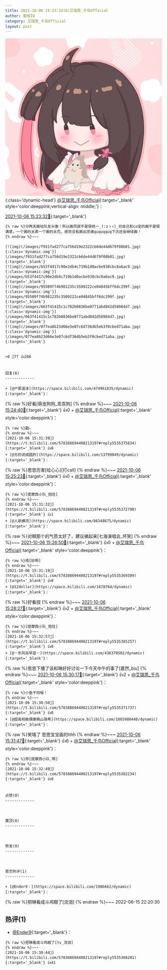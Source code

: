 ```yaml
---
title: 2021-10-06 15:23:32(6)艾瑞思_千鸟Official
author: 御坂IO
category: 艾瑞思_千鸟Official
layout: post
---
```


![img](/images/7e08840c56f251de28bdf766b647bd5fe9a5d50a.jpg){:class='dynamic-head'}
[@艾瑞思_千鸟Official](https://space.bilibili.com/1090010845/dynamic){:target='_blank' style='color:deeppink;vertical-align: middle;'}：

[2021-10-06 15:23:32🔗](https://t.bilibili.com/578388694408213197){:target='_blank'}

~~~
{% raw %}分两天画哒队友头像！所以画风就不是很统一_(:зゝ∠)_对自己和co宝的画不是很满意，一个画的太素一个画的太花，感觉没有画出灵魂ququqquq下次还会继续画！
{% endraw %}~~~

[![img](/images/f931fad277ca756d19e2322cb6de44d679f08b01.jpg){:class='dynamic-img'}](/images/f931fad277ca756d19e2322cb6de44d679f08b01.jpg){:target='_blank'}
[![img](/images/b53f4417c90e2db4c719b1d0acbe938cbc8a6ac9.jpg){:class='dynamic-img'}](/images/b53f4417c90e2db4c719b1d0acbe938cbc8a6ac9.jpg){:target='_blank'}
[![img](/images/95509f74b981235c3509222ce04845bff6dc299f.jpg){:class='dynamic-img'}](/images/95509f74b981235c3509222ce04845bff6dc299f.jpg){:target='_blank'}
[![img](/images/663f41415c1c782b0836be0771abd842d58984d7.jpg){:class='dynamic-img'}](/images/663f41415c1c782b0836be0771abd842d58984d7.jpg){:target='_blank'}
[![img](/images/077ea8b23d66e3e07c6d736db5eb3f0cbed71aba.jpg){:class='dynamic-img'}](/images/077ea8b23d66e3e07c6d736db5eb3f0cbed71aba.jpg){:target='_blank'}


↪️0 💬77 👍266


回复(6)
-------------

+ [@户冢道泽](https://space.bilibili.com/474961835/dynamic){:target='_blank'}：
~~~
{% raw %}好看[萌宠狗狗_乖乖狗]
{% endraw %}~~~
[2021-10-06 15:24:40🔗](https://t.bilibili.com/578388694408213197#reply5535340904){:target='_blank'} 👍0
    + [@艾瑞思_千鸟Official](https://space.bilibili.com/1090010845/dynamic){:target='_blank' style='color:deeppink'}：
~~~
{% raw %}戳—
{% endraw %}~~~
[2021-10-06 15:31:39🔗](https://t.bilibili.com/578388694408213197#reply5535375834){:target='_blank'} 👍0
+ [@方的说成圆的](https://space.bilibili.com/13799849/dynamic){:target='_blank'}：
~~~
{% raw %}思思厉害[给心心][打call]
{% endraw %}~~~
[2021-10-06 15:25:23🔗](https://t.bilibili.com/578388694408213197#reply5535342126){:target='_blank'} 👍0
    + [@艾瑞思_千鸟Official](https://space.bilibili.com/1090010845/dynamic){:target='_blank' style='color:deeppink'}：
~~~
{% raw %}[提摩西小队_抱住]
{% endraw %}~~~
[2021-10-06 15:31:32🔗](https://t.bilibili.com/578388694408213197#reply5535372790){:target='_blank'} 👍1
+ [@人欲横流](https://space.bilibili.com/86348675/dynamic){:target='_blank'}：
~~~
{% raw %}对眼那个的气质太好了，建议裱起来[七海演唱会_坏笑]
{% endraw %}~~~
[2021-10-06 15:26:50🔗](https://t.bilibili.com/578388694408213197#reply5535344626){:target='_blank'} 👍0
    + [@艾瑞思_千鸟Official](https://space.bilibili.com/1090010845/dynamic){:target='_blank' style='color:deeppink'}：
~~~
{% raw %}唔[妙啊]
{% endraw %}~~~
[2021-10-06 15:31:19🔗](https://t.bilibili.com/578388694408213197#reply5535369389){:target='_blank'} 👍0
+ [@12dollar](https://space.bilibili.com/1678764/dynamic){:target='_blank'}：
~~~
{% raw %}好看捏
{% endraw %}~~~
[2021-10-06 15:28:27🔗](https://t.bilibili.com/578388694408213197#reply5535349270){:target='_blank'} 👍2
    + [@艾瑞思_千鸟Official](https://space.bilibili.com/1090010845/dynamic){:target='_blank' style='color:deeppink'}：
~~~
{% raw %}[提摩西小队_抱住]
{% endraw %}~~~
[2021-10-06 15:32:57🔗](https://t.bilibili.com/578388694408213197#reply5535385257){:target='_blank'} 👍0
+ [@丷东风谷早苗丷](https://space.bilibili.com/436370502/dynamic){:target='_blank'}：
~~~
{% raw %}思思下播了该和琳好好讨论一下今天中午的事了[嘉然_biu]
{% endraw %}~~~
[2021-10-06 15:30:17🔗](https://t.bilibili.com/578388694408213197#reply5535367478){:target='_blank'} 👍2
    + [@艾瑞思_千鸟Official](https://space.bilibili.com/1090010845/dynamic){:target='_blank' style='color:deeppink'}：
~~~
{% raw %}小鱼干伺候！
{% endraw %}~~~
[2021-10-06 15:30:56🔗](https://t.bilibili.com/578388694408213197#reply5535371737){:target='_blank'} 👍0
+ [@超高校級偶像曉山瑞希](https://space.bilibili.com/1865980448/dynamic){:target='_blank'}：
~~~
{% raw %}笑嘻了 思思宝宝画的hhh
{% endraw %}~~~
[2021-10-06 15:31:47🔗](https://t.bilibili.com/578388694408213197#reply5535380271){:target='_blank'} 👍6
    + [@艾瑞思_千鸟Official](https://space.bilibili.com/1090010845/dynamic){:target='_blank' style='color:deeppink'}：
~~~
{% raw %}昂[提摩西小队_啊]
{% endraw %}~~~
[2021-10-06 15:32:49🔗](https://t.bilibili.com/578388694408213197#reply5535382234){:target='_blank'} 👍0


点赞(0)
-------------



置顶(0)
-------------



转发(0)
-------------



首页热评(1)
-------------

+ [@Ender9：](https://space.bilibili.com/1986662/dynamic){:target='_blank'}：
~~~
{% raw %}把琳看成斗鸡眼了[流泪]
{% endraw %}~~~
2022-06-15 22:20:30


热评(1)
-------------

+ [@Ender9](https://space.bilibili.com/1986662/dynamic){:target='_blank'}：
~~~
{% raw %}把琳看成斗鸡眼了[tv_流泪]
{% endraw %}~~~
[2021-10-06 15:30:44🔗](https://t.bilibili.com/578388694408213197#reply5535368281){:target='_blank'} 👍41


